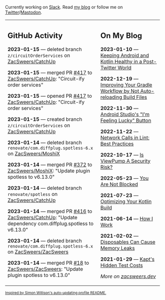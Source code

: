 Currently working on [Slack](https://slack.com/). Read [my blog](https://zacsweers.dev/) or follow me on [Twitter](https://twitter.com/ZacSweers)/[Mastodon](https://hachyderm.io/@ZacSweers).

<table><tr><td valign="top" width="60%">

## GitHub Activity
<!-- githubActivity starts -->
**2023-01-15** — deleted branch `z/circuitOrderServices` on [ZacSweers/CatchUp](https://github.com/ZacSweers/CatchUp)

**2023-01-15** — merged PR [#417](https://github.com/ZacSweers/CatchUp/pull/417) to [ZacSweers/CatchUp](https://github.com/ZacSweers/CatchUp): "Circuit-ify order services"

**2023-01-15** — opened PR [#417](https://github.com/ZacSweers/CatchUp/pull/417) to [ZacSweers/CatchUp](https://github.com/ZacSweers/CatchUp): "Circuit-ify order services"

**2023-01-15** — created branch `z/circuitOrderServices` on [ZacSweers/CatchUp](https://github.com/ZacSweers/CatchUp)

**2023-01-14** — deleted branch `renovate/com.diffplug.spotless-6.x` on [ZacSweers/MoshiX](https://github.com/ZacSweers/MoshiX)

**2023-01-14** — merged PR [#372](https://github.com/ZacSweers/MoshiX/pull/372) to [ZacSweers/MoshiX](https://github.com/ZacSweers/MoshiX): "Update plugin spotless to v6.13.0"

**2023-01-14** — deleted branch `renovate/spotless` on [ZacSweers/CatchUp](https://github.com/ZacSweers/CatchUp)

**2023-01-14** — merged PR [#416](https://github.com/ZacSweers/CatchUp/pull/416) to [ZacSweers/CatchUp](https://github.com/ZacSweers/CatchUp): "Update dependency com.diffplug.spotless to v6.13.0"

**2023-01-14** — deleted branch `renovate/com.diffplug.spotless-6.x` on [ZacSweers/ZacSweers](https://github.com/ZacSweers/ZacSweers)

**2023-01-14** — merged PR [#18](https://github.com/ZacSweers/ZacSweers/pull/18) to [ZacSweers/ZacSweers](https://github.com/ZacSweers/ZacSweers): "Update plugin spotless to v6.13.0"
<!-- githubActivity ends -->
</td><td valign="top" width="40%">

## On My Blog
<!-- blog starts -->
**2023-01-10** — [Keeping Android and Kotlin Healthy in a Post-Twitter World](https://www.zacsweers.dev/keeping-android-healthy/)

**2022-12-19** — [Improving Your Gradle Workflow by Not Auto-reloading Build Files](https://www.zacsweers.dev/improving-your-workflow-by-not-auto-reloading-build-files/)

**2022-11-30** — [Android Studio's "I'm Feeling Lucky" Button](https://www.zacsweers.dev/android-studios-im-feeling-lucky-button/)

**2022-11-22** — [Network Calls in Lint: Best Practices](https://www.zacsweers.dev/network-calls-in-lint-best-practices/)

**2022-10-17** — [Is ViewPump A Security Risk?](https://www.zacsweers.dev/is-viewpump-a-security-risk/)

**2022-05-23** — [You Are Not Blocked](https://www.zacsweers.dev/you-are-not-blocked/)

**2021-07-23** — [Optimizing Your Kotlin Build](https://www.zacsweers.dev/optimizing-your-kotlin-build/)

**2021-06-14** — [How I Work](https://www.zacsweers.dev/how-i-work/)

**2021-02-02** — [Disposables Can Cause Memory Leaks](https://www.zacsweers.dev/disposables-can-cause-memory-leaks/)

**2021-01-29** — [Kapt's Hidden Test Costs](https://www.zacsweers.dev/kapts-hidden-test-costs/)
<!-- blog ends -->
_More on [zacsweers.dev](https://zacsweers.dev/)_
</td></tr></table>

<sub><a href="https://simonwillison.net/2020/Jul/10/self-updating-profile-readme/">Inspired by Simon Willison's auto-updating profile README.</a></sub>